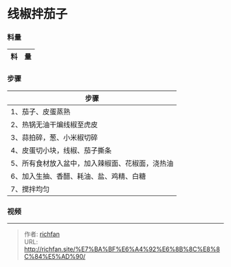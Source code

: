 # 线椒拌茄子

<!--more-->
### 料量
|料|量|
|---|---|

### 步骤

|步骤|
|---|
|1、茄子、皮蛋蒸熟|
|2、热锅无油干煸线椒至虎皮|
|3、蒜拍碎，葱、小米椒切碎|
|4、皮蛋切小块，线椒、茄子撕条|
|5、所有食材放入盆中，加入辣椒面、花椒面，浇热油|
|6、加入生抽、香醋、耗油、盐、鸡精、白糖|
|7、搅拌均匀|

### 视频

---

> 作者: [richfan](https://richfan.site/)  
> URL: http://richfan.site/%E7%BA%BF%E6%A4%92%E6%8B%8C%E8%8C%84%E5%AD%90/  

